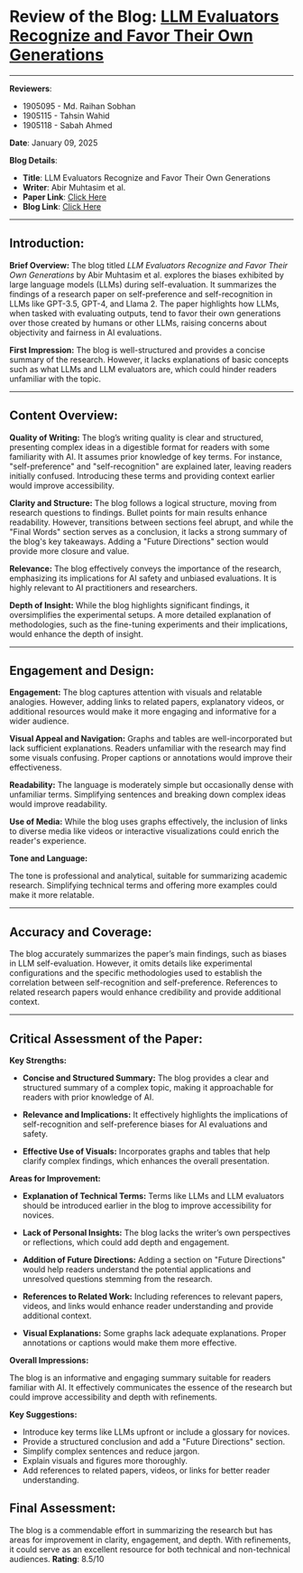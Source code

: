 # **Review of the Blog: [LLM Evaluators Recognize and Favor Their Own Generations](https://abir66.hashnode.dev/llm-evaluators-recognize-and-favor-their-own-generations)**

---


**Reviewers**:

- 1905095 - Md. Raihan Sobhan
- 1905115 - Tahsin Wahid
- 1905118 - Sabah Ahmed

**Date**: January 09, 2025

**Blog Details**:
- **Title**: LLM Evaluators Recognize and Favor Their Own Generations
- **Writer**: Abir Muhtasim et al.
- **Paper Link**: [Click Here](https://openreview.net/forum?id=4NJBV6Wp0h)
- **Blog Link**: [Click Here](https://abir66.hashnode.dev/llm-evaluators-recognize-and-favor-their-own-generations)


---

## **Introduction:**

**Brief Overview:**
The blog titled *LLM Evaluators Recognize and Favor Their Own Generations* by Abir Muhtasim et al. explores the biases exhibited by large language models (LLMs) during self-evaluation. It summarizes the findings of a research paper on self-preference and self-recognition in LLMs like GPT-3.5, GPT-4, and Llama 2. The paper highlights how LLMs, when tasked with evaluating outputs, tend to favor their own generations over those created by humans or other LLMs, raising concerns about objectivity and fairness in AI evaluations.

**First Impression:**
The blog is well-structured and provides a concise summary of the research. However, it lacks explanations of basic concepts such as what LLMs and LLM evaluators are, which could hinder readers unfamiliar with the topic. 

---

## **Content Overview:**

**Quality of Writing:**
The blog’s writing quality is clear and structured, presenting complex ideas in a digestible format for readers with some familiarity with AI. It assumes prior knowledge of key terms. For instance, "self-preference" and "self-recognition" are explained later, leaving readers initially confused. Introducing these terms and providing context earlier would improve accessibility.


**Clarity and Structure:**
The blog follows a logical structure, moving from research questions to findings. Bullet points for main results enhance readability. However, transitions between sections feel abrupt, and while the "Final Words" section serves as a conclusion, it lacks a strong summary of the blog's key takeaways. Adding a "Future Directions" section would provide more closure and value.

**Relevance:**
The blog effectively conveys the importance of the research, emphasizing its implications for AI safety and unbiased evaluations. It is highly relevant to AI practitioners and researchers.

**Depth of Insight:**
While the blog highlights significant findings, it oversimplifies the experimental setups. A more detailed explanation of methodologies, such as the fine-tuning experiments and their implications, would enhance the depth of insight.

---

## **Engagement and Design:**

**Engagement:**
The blog captures attention with visuals and relatable analogies. However, adding links to related papers, explanatory videos, or additional resources would make it more engaging and informative for a wider audience.

**Visual Appeal and Navigation:**
Graphs and tables are well-incorporated but lack sufficient explanations. Readers unfamiliar with the research may find some visuals confusing. Proper captions or annotations would improve their effectiveness.

**Readability:**
The language is moderately simple but occasionally dense with unfamiliar terms. Simplifying sentences and breaking down complex ideas would improve readability.

**Use of Media:**
While the blog uses graphs effectively, the inclusion of links to diverse media like videos or interactive visualizations could enrich the reader's experience.

**Tone and Language:**

The tone is professional and analytical, suitable for summarizing academic research. Simplifying technical terms and offering more examples could make it more relatable.

---

## **Accuracy and Coverage:**
The blog accurately summarizes the paper’s main findings, such as biases in LLM self-evaluation. However, it omits details like experimental configurations and the specific methodologies used to establish the correlation between self-recognition and self-preference. References to related research papers would enhance credibility and provide additional context.

---

## **Critical Assessment of the Paper:**

**Key Strengths:**

- **Concise and Structured Summary:**
  The blog provides a clear and structured summary of a complex topic, making it approachable for readers with prior knowledge of AI.

- **Relevance and Implications:**
  It effectively highlights the implications of self-recognition and self-preference biases for AI evaluations and safety.

- **Effective Use of Visuals:**
  Incorporates graphs and tables that help clarify complex findings, which enhances the overall presentation.

**Areas for Improvement:**

- **Explanation of Technical Terms:**
  Terms like LLMs and LLM evaluators should be introduced earlier in the blog to improve accessibility for novices.

- **Lack of Personal Insights:**
  The blog lacks the writer’s own perspectives or reflections, which could add depth and engagement.

- **Addition of Future Directions:**
  Adding a section on "Future Directions" would help readers understand the potential applications and unresolved questions stemming from the research.

- **References to Related Work:**
  Including references to relevant papers, videos, and links would enhance reader understanding and provide additional context.

- **Visual Explanations:**
  Some graphs lack adequate explanations. Proper annotations or captions would make them more effective.

**Overall Impressions:**

The blog is an informative and engaging summary suitable for readers familiar with AI. It effectively communicates the essence of the research but could improve accessibility and depth with refinements.

**Key Suggestions:**
- Introduce key terms like LLMs upfront or include a glossary for novices.
- Provide a structured conclusion and add a "Future Directions" section.
- Simplify complex sentences and reduce jargon.
- Explain visuals and figures more thoroughly.
- Add references to related papers, videos, or links for better reader understanding.

## **Final Assessment:**
The blog is a commendable effort in summarizing the research but has areas for improvement in clarity, engagement, and depth. With refinements, it could serve as an excellent resource for both technical and non-technical audiences. **Rating**: 8.5/10

